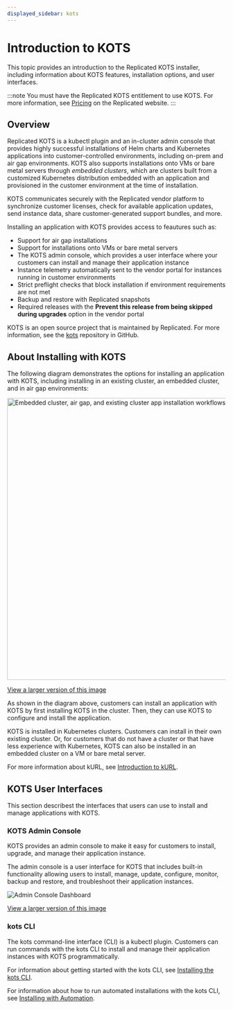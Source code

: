 ```yaml
---
displayed_sidebar: kots
---
```


# Introduction to KOTS

This topic provides an introduction to the Replicated KOTS installer, including information about KOTS features, installation options, and user interfaces.

:::note
You must have the Replicated KOTS entitlement to use KOTS. For more information, see [Pricing](https://www.replicated.com/pricing) on the Replicated website.
:::

## Overview

Replicated KOTS is a kubectl plugin and an in-cluster admin console that provides highly successful installations of Helm charts and Kubernetes applications into customer-controlled environments, including on-prem and air gap environments. KOTS also supports installations onto VMs or bare metal servers through _embedded clusters_, which are clusters built from a customized Kubernetes distribution embedded with an application and provisioned in the customer environment at the time of installation.

KOTS communicates securely with the Replicated vendor platform to synchronize customer licenses, check for available application updates, send instance data, share customer-generated support bundles, and more.

Installing an application with KOTS provides access to feautures such as:

* Support for air gap installations
* Support for installations onto VMs or bare metal servers
* The KOTS admin console, which provides a user interface where your customers can install and manage their application instance
* Instance telemetry automatically sent to the vendor portal for instances running in customer environments
* Strict preflight checks that block installation if environment requirements are not met
* Backup and restore with Replicated snapshots
* Required releases with the **Prevent this release from being skipped during upgrades** option in the vendor portal

KOTS is an open source project that is maintained by Replicated. For more information, see the [kots](https://github.com/replicatedhq/kots) repository in GitHub.

## About Installing with KOTS

The following diagram demonstrates the options for installing an application with KOTS, including installing in an existing cluster, an embedded cluster, and in air gap environments:

<img alt="Embedded cluster, air gap, and existing cluster app installation workflows" src="/images/kots-installation-overview.png" width="650px"/>

[View a larger version of this image](/images/kots-installation-overview.png)

As shown in the diagram above, customers can install an application with KOTS by first installing KOTS in the cluster. Then, they can use KOTS to configure and install the application. 

KOTS is installed in Kubernetes clusters. Customers can install in their own existing cluster. Or, for customers that do not have a cluster or that have less experience with Kubernetes, KOTS can also be installed in an embedded cluster on a VM or bare metal server.

For more information about kURL, see [Introduction to kURL](/vendor/kurl-about).

## KOTS User Interfaces

This section describest the interfaces that users can use to install and manage applications with KOTS.

### KOTS Admin Console

KOTS provides an admin console to make it easy for customers to install, upgrade, and manage their application instance.

The admin console is a user interface for KOTS that includes built-in functionality allowing users to install, manage, update, configure, monitor, backup and restore, and troubleshoot their application instances.

![Admin Console Dashboard](/images/guides/kots/application.png)

[View a larger version of this image](/images/guides/kots/application.png)

### kots CLI

The kots command-line interface (CLI) is a kubectl plugin. Customers can run commands with the kots CLI to install and manage their application instances with KOTS programmatically.

For information about getting started with the kots CLI, see [Installing the kots CLI](/reference/kots-cli-getting-started).

For information about how to run automated installations with the kots CLI, see [Installing with Automation](/enterprise/installing-existing-cluster-automation).